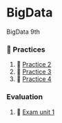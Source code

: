 # BigData
BigData 9th



### :open_file_folder: Practices

1. :page_facing_up: [Practice 2](/Unit%201/PDF's/Practice_2.md)
2. :page_facing_up: [Practice 3](/Unit%201/PDF's/Practica%203.md)
3. :page_facing_up: [Practice 4](/Unit%201/PDF's/Practice_4.md)


### Evaluation
1. :page_facing_up: [Exam unit 1](/Unit%201/PDF's/ExamUnit1.md)